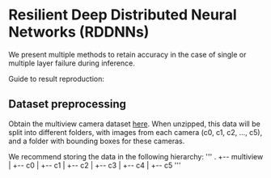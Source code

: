 # Resilient Deep Distributed Neural Networks (RDDNNs)
We present multiple methods to retain accuracy in the case of single or multiple layer failure during inference.

Guide to result reproduction:

## Dataset preprocessing
Obtain the multiview camera dataset [here](https://cvlab.epfl.ch/data/multiclass). When unzipped, this data will be split into different folders, with images from each camera (c0, c1, c2, ..., c5), and a folder with bounding boxes for these cameras.

We recommend storing the data in the following hierarchy:
'''
.
+-- multiview
|   +-- c0
|   +-- c1
|   +-- c2
|   +-- c3
|   +-- c4
|   +-- c5
'''

